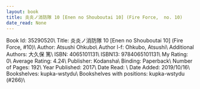 ```yaml
---
layout: book
title: 炎炎ノ消防隊 10 [Enen no Shouboutai 10] (Fire Force,  no. 10)
date_read: None
---
```


Book Id: 35290520\ 
Title: 炎炎ノ消防隊 10 [Enen no Shouboutai 10] (Fire Force, #10)\ 
Author: Atsushi Ohkubo\ 
Author l-f: Ohkubo, Atsushi\ 
Additional Authors: 大久保 篤\ 
ISBN: 4065101131\ 
ISBN13: 9784065101131\ 
My Rating: 0\ 
Average Rating: 4.24\ 
Publisher: Kodansha\ 
Binding: Paperback\ 
Number of Pages: 192\ 
Year Published: 2017\ 
Date Read: \ 
Date Added: 2019/10/16\ 
Bookshelves: kupka-wstydu\ 
Bookshelves with positions: kupka-wstydu (#266)\ 

